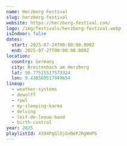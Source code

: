 ```yaml
---
name: Herzberg Festival
slug: herzberg-festival
website: https://herzberg-festival.com/
logo: /img/festivals/herzberg-festival.webp
isIndoor: false
dates:
  start: 2025-07-24T00:00:00.000Z
  end: 2025-07-27T00:00:00.000Z
location:
  country: Germany
  city: Breitenbach am Herzberg
  lat: 50.77515517573324
  lon: 9.438569517949654
lineup:
  - weather-systems
  - dewolff
  - rpwl
  - my-sleeping-karma
  - delving
  - leif-de-leeuw-band
  - birth-control
year: 2025
playlistId: 4394PgGlOjGxNePJRgWmPG
---
```

